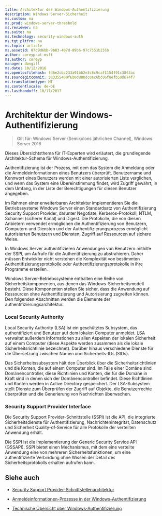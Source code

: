 ```yaml
---
title: Architektur der Windows-Authentifizierung
description: Windows Server-Sicherheit
ms.custom: na
ms.prod: windows-server-threshold
ms.reviewer: na
ms.suite: na
ms.technology: security-windows-auth
ms.tgt_pltfrm: na
ms.topic: article
ms.assetid: 07c9d6bb-9b03-407d-89b6-97c7551b256b
author: coreyp-at-msft
ms.author: coreyp
manager: dongill
ms.date: 10/12/2016
ms.openlocfilehash: fd6e2cbc233a91b62e3c8c9caf1154f91c3863ac
ms.sourcegitcommit: 583355400f6b0d880dc0ac6bc06f0efb50d674f7
ms.translationtype: MT
ms.contentlocale: de-DE
ms.lasthandoff: 10/17/2017
---
```

# <a name="windows-authentication-architecture"></a>Architektur der Windows-Authentifizierung

>Gilt für: Windows Server (Semikolons jährlichen Channel), Windows Server 2016

Dieses Übersichtsthema für IT-Experten wird erläutert, die grundlegende Architektur-Schema für Windows-Authentifizierung.

Authentifizierung ist der Prozess, mit dem das System die Anmeldung oder die Anmeldeinformationen eines Benutzers überprüft. Benutzername und Kennwort eines Benutzers werden mit einer autorisierten Liste verglichen, und wenn das System eine Übereinstimmung findet, wird Zugriff gewährt, in dem Umfang, in der Liste der Berechtigungen für diesen Benutzer angegeben.

Im Rahmen einer erweiterbaren Architektur implementieren Sie die Betriebssysteme Windows Server einen Standardsatz von Authentifizierung Security Support Provider, darunter Negotiate, Kerberos-Protokoll, NTLM, Schannel (sicherer Kanal) und Digest. Die Protokolle, die von diesen Anbietern verwendet ermöglichen die Authentifizierung von Benutzern, Computern und Diensten und der Authentifizierungsprozess ermöglicht autorisierten Benutzern und Diensten, Zugriff auf Ressourcen auf sichere Weise.

In Windows Server authentifizieren Anwendungen von Benutzern mithilfe der SSPI, um Aufrufe für die Authentifizierung zu abstrahieren. Daher müssen Entwickler nicht verstehen die Komplexität von bestimmten Authentifizierungsprotokolle oder Authentifizierungsprotokolle in ihre Programme erstellen.

Windows Server-Betriebssysteme enthalten eine Reihe von Sicherheitskomponenten, aus denen das Windows-Sicherheitsmodell besteht. Diese Komponenten stellen Sie sicher, dass die Anwendung auf Ressourcen ohne Authentifizierung und Autorisierung zugreifen können. Den folgenden Abschnitten werden die Elemente der authentifizierungsarchitektur.

### <a name="local-security-authority"></a>Local Security Authority
Local Security Authority (LSA) ist ein geschütztes Subsystem, das authentifiziert und Benutzer auf dem lokalen Computer anmeldet. LSA verwaltet außerdem Informationen zu allen Aspekten der lokalen Sicherheit auf einem Computer (diese Aspekte werden zusammen als die lokale Sicherheitsrichtlinie bezeichnet). Darüber hinaus verschiedene Dienste für die Übersetzung zwischen Namen und Sicherheits-IDs (SIDs).

Das Sicherheitssubsystem hält den Überblick über die Sicherheitsrichtlinien und die Konten, die auf einem Computer sind. Im Falle einer Domäne sind Domänencontroller, diese Richtlinien und Konten, die für die Domäne in Kraft sind in denen sich der Domänencontroller befindet. Diese Richtlinien und Konten werden in Active Directory gespeichert. Der LSA-Subsystem stellt Dienste zum Überprüfen der Zugriff auf Objekte, die Benutzerrechte überprüfen und die Generierung von Nachrichten überwachen.

### <a name="security-support-provider-interface"></a>Security Support Provider Interface
Die Security Support Provider-Schnittstelle (SSPI) ist die API, die integrierte Sicherheitsdienste für Authentifizierung, Nachrichtenintegrität, Datenschutz und Sicherheit Quality-of-Service für alle Protokolle der verteilten Anwendung erhält.

Die SSPI ist die Implementierung der Generic Security Service API (GSSAPI). SSPI bietet einen Mechanismus, mit dem eine verteilte Anwendung eine von mehreren Sicherheitsfunktionen, um eine authentifizierte Verbindung ohne Wissen der Detail des Sicherheitsprotokolls erhalten aufrufen kann.

## <a name="see-also"></a>Siehe auch

-   [Security Support Provider-Schnittstellenarchitektur](security-support-provider-interface-architecture.md)

-   [Anmeldeinformationen-Prozesse in der Windows-Authentifizierung](credentials-processes-in-windows-authentication.md)

-   [Technische Übersicht über Windows-Authentifizierung](https://technet.microsoft.com/library/dn169029.aspx)


